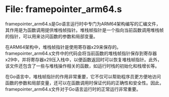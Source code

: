 # File: framepointer_arm64.s

framepointer_arm64.s是Go语言运行时中专门为ARM64架构编写的汇编文件，其作用是为函数调用提供堆栈帧指针。堆栈帧指针是一个指向当前函数调用堆栈帧的指针，可以用来访问函数的参数和局部变量。

在ARM64架构中，堆栈帧指针是使用寄存器x29来保存的。framepointer_arm64.s文件中的代码会将当前函数的堆栈帧指针保存到寄存器x29中，并将寄存器x29压入栈中，以便函数返回时可以恢复堆栈帧指针。此外，该文件还包含了一些与堆栈操作相关的函数，如运行时栈的初始化和栈增长等。

在Go语言中，堆栈帧指针的作用非常重要，它不仅可以帮助程序员更方便地访问函数的参数和局部变量，还可以在函数调用时保证代码的正确性和安全性。因此，framepointer_arm64.s文件对于Go语言运行时的正常运行非常重要。

